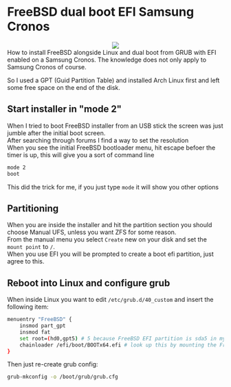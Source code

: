 # FreeBSD dual boot EFI Samsung Cronos
<div class="separator" style="clear: both; text-align: center;"><img border="0" src="https://storage.googleapis.com/atle-static/pics/freebsdgreen.png"/></div>
How to install FreeBSD alongside Linux and dual boot from GRUB with EFI enabled on a Samsung Cronos.  
The knowledge does not only apply to Samsung Cronos of course.  

So I used a GPT (Guid Partition Table) and installed Arch Linux first and left some free space on the end of the disk.  

## Start installer in "mode 2"
When I tried to boot FreeBSD installer from an USB stick the screen was just jumble after the initial boot screen.  
After searching through forums I find a way to set the resolution  
When you see the initial FreeBSD bootloader menu, hit escape befoer the timer is up, this will give you a sort of command line
```sh
mode 2
boot
```

This did the trick for me, if you just type `mode` it will show you other options

## Partitioning
When you are inside the installer and hit the partition section you should choose Manual UFS, unless you want ZFS for some reason.  
From the manual menu you select `Create` new on your disk and set the `mount point` to `/`.  
When you use EFI you will be prompted to create a boot efi partition, just agree to this.

## Reboot into Linux and configure grub
When inside Linux you want to edit `/etc/grub.d/40_custom` and insert the following item:
```bash
menuentry "FreeBSD" {
    insmod part_gpt
    insmod fat
    set root=(hd0,gpt5) # 5 because FreeBSD EFI partition is sda5 in my setup
    chainloader /efi/boot/BOOTx64.efi # look up this by mounting the FreeBSD EFI partition, the name might be different
}
```

Then just re-create grub config:
```sh
grub-mkconfig -o /boot/grub/grub.cfg
```